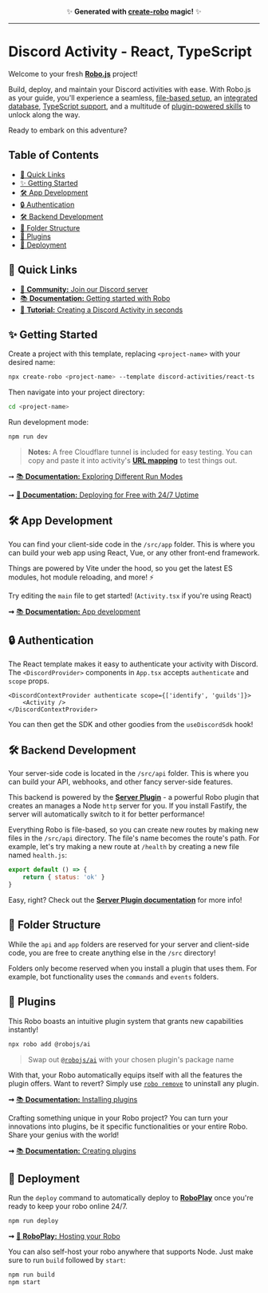 <p align="center">✨ <strong>Generated with <a href="https://roboplay.dev/create-robo">create-robo</a> magic!</strong> ✨</p>

---

# Discord Activity - React, TypeScript

Welcome to your fresh **[Robo.js](https://github.com/Wave-Play/robo)** project!

Build, deploy, and maintain your Discord activities with ease. With Robo.js as your guide, you'll experience a seamless, [file-based setup](https://docs.roboplay.dev/docs/basics/overview#the-robojs-file-structure), an [integrated database](https://docs.roboplay.dev/docs/basics/flashcore), [TypeScript support](https://docs.roboplay.dev/docs/advanced/typescript), and a multitude of [plugin-powered skills](https://docs.roboplay.dev/docs/advanced/plugins) to unlock along the way.

Ready to embark on this adventure?

## Table of Contents

- [🔗 Quick Links](#🔗-quick-links)
- [✨ Getting Started](#✨-getting-started)
- [🛠️ App Development](#️🛠️-app-development)
- [🔒 Authentication](#🔒-authentication)
- [🛠️ Backend Development](#️🛠️-backend-development)
- [📁 Folder Structure](#📁-folder-structure)
- [🔌 Plugins](#🔌-plugins)
- [🚀 Deployment](#🚀-deployment)

## 🔗 Quick Links

- [🚀 **Community:** Join our Discord server](https://roboplay.dev/discord)
- [📚 **Documentation:** Getting started with Robo](https://robojs.dev/discord-activities/getting-started)
- [📖 **Tutorial:** Creating a Discord Activity in seconds](https://dev.to/waveplay/how-to-build-a-discord-activity-easily-with-robojs-5bng)

## ✨ Getting Started

Create a project with this template, replacing `<project-name>` with your desired name:

```bash
npx create-robo <project-name> --template discord-activities/react-ts
```

Then navigate into your project directory:

```bash
cd <project-name>
```

Run development mode:

```bash
npm run dev
```

> **Notes:** A free Cloudflare tunnel is included for easy testing. You can copy and paste it into activity's **[URL mapping](https://robojs.dev/discord-activities/proxy#url-mapping)** to test things out.

➞ [📚 **Documentation:** Exploring Different Run Modes](https://robojs.dev/robojs/mode#default-modes)

➞ [🚀 **Documentation:** Deploying for Free with 24/7 Uptime](https://robojs.dev/hosting/overview)

## 🛠️ App Development

You can find your client-side code in the `/src/app` folder. This is where you can build your web app using React, Vue, or any other front-end framework.

Things are powered by Vite under the hood, so you get the latest ES modules, hot module reloading, and more! ⚡

Try editing the `main` file to get started! (`Activity.tsx` if you're using React)

**➞** [📚 **Documentation:** App development](https://docs.roboplay.dev/docs/app/overview)

## 🔒 Authentication

The React template makes it easy to authenticate your activity with Discord. The `<DiscordProvider>` components in `App.tsx` accepts `authenticate` and `scope` props.

```tsx
<DiscordContextProvider authenticate scope={['identify', 'guilds']}>
	<Activity />
</DiscordContextProvider>
```

You can then get the SDK and other goodies from the `useDiscordSdk` hook!

## 🛠️ Backend Development

Your server-side code is located in the `/src/api` folder. This is where you can build your API, webhooks, and other fancy server-side features.

This backend is powered by the [**Server Plugin**](https://github.com/Wave-Play/robo.js/tree/main/packages/plugin-api) - a powerful Robo plugin that creates an manages a Node `http` server for you. If you install Fastify, the server will automatically switch to it for better performance!

Everything Robo is file-based, so you can create new routes by making new files in the `/src/api` directory. The file's name becomes the route's path. For example, let's try making a new route at `/health` by creating a new file named `health.js`:

```js
export default () => {
	return { status: 'ok' }
}
```

Easy, right? Check out the [**Server Plugin documentation**](https://github.com/Wave-Play/robo.js/tree/main/packages/plugin-api) for more info!

## 📁 Folder Structure

While the `api` and `app` folders are reserved for your server and client-side code, you are free to create anything else in the `/src` directory!

Folders only become reserved when you install a plugin that uses them. For example, bot functionality uses the `commands` and `events` folders.

## 🔌 Plugins

This Robo boasts an intuitive plugin system that grants new capabilities instantly!

```bash
npx robo add @robojs/ai
```

> Swap out [`@robojs/ai`](https://github.com/Wave-Play/robo.js/tree/main/packages/plugin-ai) with your chosen plugin's package name

With that, your Robo automatically equips itself with all the features the plugin offers. Want to revert? Simply use [`robo remove`](https://docs.roboplay.dev/docs/advanced/command-line#plugins) to uninstall any plugin.

**➞** [📚 **Documentation:** Installing plugins](https://docs.roboplay.dev/docs/advanced/plugins#installing-plugins)

Crafting something unique in your Robo project? You can turn your innovations into plugins, be it specific functionalities or your entire Robo. Share your genius with the world!

**➞** [📚 **Documentation:** Creating plugins](https://docs.roboplay.dev/docs/advanced/plugins#creating-plugins)

## 🚀 Deployment

Run the `deploy` command to automatically deploy to **[RoboPlay](https://roboplay.dev)** once you're ready to keep your robo online 24/7.

```bash
npm run deploy
```

**➞** [🚀 **RoboPlay:** Hosting your Robo](https://docs.roboplay.dev/docs/hosting)

You can also self-host your robo anywhere that supports Node. Just make sure to run `build` followed by `start`:

```bash
npm run build
npm start
```
